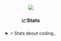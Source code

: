 <div align="center">
  
<p align="center">
  <img src="https://lanyard.cnrad.dev/api/1018290650602553364" />
</p>

### 📈Stats
<details>
    <summary> ⚡ Stats about coding.. </> </summary>
    <br/>

<!--START_SECTION:waka-->
![Code Time](http://img.shields.io/badge/Code%20Time-105%20hrs%2052%20mins-blue)

![Profile Views](http://img.shields.io/badge/Profile%20Views-0-blue)

**🐱 My GitHub Data** 

> 📦 1.2 MB Used in GitHub's Storage 
 > 
> 💼 Opted to Hire
 > 
> 📜 5 Public Repositories 
 > 
> 🔑 19 Private Repositories 
 > 
**I'm an Early 🐤** 

```text
🌞 Morning                26 commits          ██░░░░░░░░░░░░░░░░░░░░░░░   06.82 % 
🌆 Daytime                181 commits         ████████████░░░░░░░░░░░░░   47.51 % 
🌃 Evening                133 commits         █████████░░░░░░░░░░░░░░░░   34.91 % 
🌙 Night                  41 commits          ███░░░░░░░░░░░░░░░░░░░░░░   10.76 % 
```
📅 **I'm Most Productive on Sunday** 

```text
Monday                   22 commits          █░░░░░░░░░░░░░░░░░░░░░░░░   05.77 % 
Tuesday                  47 commits          ███░░░░░░░░░░░░░░░░░░░░░░   12.34 % 
Wednesday                48 commits          ███░░░░░░░░░░░░░░░░░░░░░░   12.60 % 
Thursday                 59 commits          ████░░░░░░░░░░░░░░░░░░░░░   15.49 % 
Friday                   52 commits          ███░░░░░░░░░░░░░░░░░░░░░░   13.65 % 
Saturday                 66 commits          ████░░░░░░░░░░░░░░░░░░░░░   17.32 % 
Sunday                   87 commits          ██████░░░░░░░░░░░░░░░░░░░   22.83 % 
```


📊 **This Week I Spent My Time On** 

```text
🕑︎ Time Zone: Europe/Berlin

💬 Programming Languages: 
No Activity Tracked This Week

🔥 Editors: 
No Activity Tracked This Week

🐱‍💻 Projects: 
No Activity Tracked This Week

💻 Operating System: 
No Activity Tracked This Week
```

**I Mostly Code in JavaScript** 

```text
JavaScript               7 repos             █████████░░░░░░░░░░░░░░░░   35.00 % 
Lua                      6 repos             ████████░░░░░░░░░░░░░░░░░   30.00 % 
Python                   3 repos             ████░░░░░░░░░░░░░░░░░░░░░   15.00 % 
TypeScript               1 repo              █░░░░░░░░░░░░░░░░░░░░░░░░   05.00 % 
HTML                     1 repo              █░░░░░░░░░░░░░░░░░░░░░░░░   05.00 % 
```




 Last Updated on 11/01/2025 05:39:00 UTC
<!--END_SECTION:waka-->
</details>
